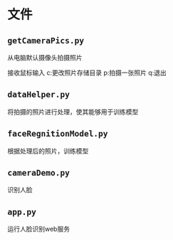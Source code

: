 # 文件

## `getCameraPics.py`
从电脑默认摄像头拍摄照片

接收鼠标输入
c:更改照片存储目录
p:拍摄一张照片
q:退出

## `dataHelper.py`
将拍摄的照片进行处理，使其能够用于训练模型


## `faceRegnitionModel.py`
根据处理后的照片，训练模型


## `cameraDemo.py`
识别人脸

## `app.py`
运行人脸识别web服务

